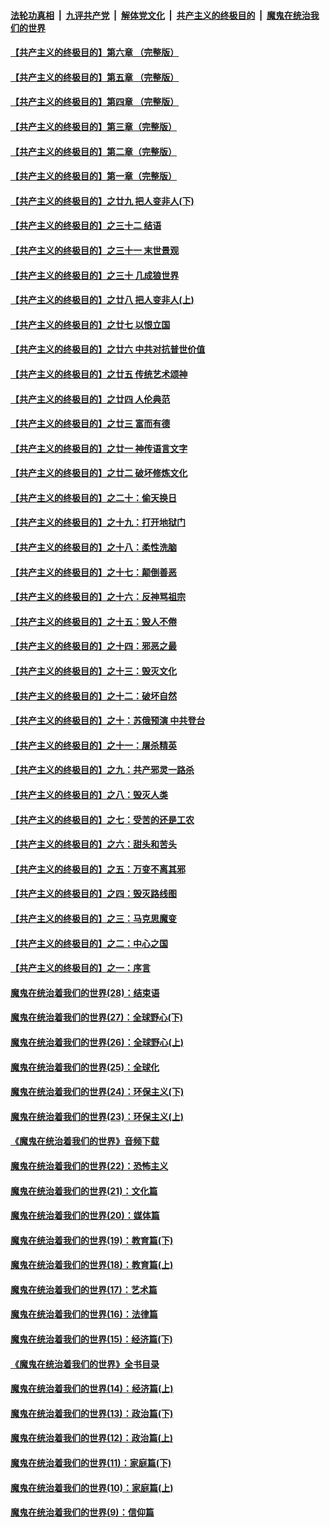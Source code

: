 

####  [法轮功真相](../../../../basic/blob/master/README.md?t=05090931) &nbsp;|&nbsp; [九评共产党](../../../../9ping.md/blob/master/README.md?t=05090931) &nbsp;|&nbsp; [解体党文化](../../../../jtdwh.md/blob/master/README.md?t=05090931)  &nbsp;|&nbsp; [共产主义的终极目的](../../../../gczydzjmd.md/blob/master/README.md?t=05090931) &nbsp;|&nbsp; [魔鬼在统治我们的世界](../../../../mgztzwmdsj.md/blob/master/README.md?t=05090931) 

#### [【共产主义的终极目的】第六章 （完整版）](../pages/nsc422/n11428913.md?t=05090931) 

#### [【共产主义的终极目的】第五章 （完整版）](../pages/nsc422/n11428912.md?t=05090931) 

#### [【共产主义的终极目的】第四章 （完整版）](../pages/nsc422/n11428907.md?t=05090931) 

#### [【共产主义的终极目的】第三章（完整版）](../pages/nsc422/n11428848.md?t=05090931) 

#### [【共产主义的终极目的】第二章（完整版）](../pages/nsc422/n11428831.md?t=05090931) 

#### [【共产主义的终极目的】第一章（完整版）](../pages/nsc422/n11417651.md?t=05090931) 

#### [【共产主义的终极目的】之廿九 把人变非人(下)](../pages/nsc422/n11344140.md?t=05090931) 

#### [【共产主义的终极目的】之三十二 结语](../pages/nsc422/n11360535.md?t=05090931) 

#### [【共产主义的终极目的】之三十一 末世景观](../pages/nsc422/n11351129.md?t=05090931) 

#### [【共产主义的终极目的】之三十 几成狼世界](../pages/nsc422/n11348280.md?t=05090931) 

#### [【共产主义的终极目的】之廿八 把人变非人(上)](../pages/nsc422/n11340492.md?t=05090931) 

#### [【共产主义的终极目的】之廿七 以恨立国](../pages/nsc422/n11336944.md?t=05090931) 

#### [【共产主义的终极目的】之廿六 中共对抗普世价值](../pages/nsc422/n11324785.md?t=05090931) 

#### [【共产主义的终极目的】之廿五 传统艺术颂神](../pages/nsc422/n11296396.md?t=05090931) 

#### [【共产主义的终极目的】之廿四 人伦典范](../pages/nsc422/n11296397.md?t=05090931) 

#### [【共产主义的终极目的】之廿三 富而有德](../pages/nsc422/n11283598.md?t=05090931) 

#### [【共产主义的终极目的】之廿一 神传语言文字](../pages/nsc422/n11263265.md?t=05090931) 

#### [【共产主义的终极目的】之廿二 破坏修炼文化](../pages/nsc422/n11245728.md?t=05090931) 

#### [【共产主义的终极目的】之二十：偷天换日](../pages/nsc422/n11238846.md?t=05090931) 

#### [【共产主义的终极目的】之十九：打开地狱门](../pages/nsc422/n11206376.md?t=05090931) 

#### [【共产主义的终极目的】之十八：柔性洗脑](../pages/nsc422/n11199994.md?t=05090931) 

#### [【共产主义的终极目的】之十七：颠倒善恶](../pages/nsc422/n11179782.md?t=05090931) 

#### [【共产主义的终极目的】之十六：反神骂祖宗](../pages/nsc422/n11166798.md?t=05090931) 

#### [【共产主义的终极目的】之十五：毁人不倦](../pages/nsc422/n11166792.md?t=05090931) 

#### [【共产主义的终极目的】之十四：邪恶之最](../pages/nsc422/n11150249.md?t=05090931) 

#### [【共产主义的终极目的】之十三：毁灭文化](../pages/nsc422/n11135227.md?t=05090931) 

#### [【共产主义的终极目的】之十二：破坏自然](../pages/nsc422/n11135214.md?t=05090931) 

#### [【共产主义的终极目的】之十：苏俄预演 中共登台](../pages/nsc422/n11118424.md?t=05090931) 

#### [【共产主义的终极目的】之十一：屠杀精英](../pages/nsc422/n11118442.md?t=05090931) 

#### [【共产主义的终极目的】之九：共产邪灵一路杀](../pages/nsc422/n11114139.md?t=05090931) 

#### [【共产主义的终极目的】之八：毁灭人类](../pages/nsc422/n11108503.md?t=05090931) 

#### [【共产主义的终极目的】之七：受苦的还是工农](../pages/nsc422/n11101809.md?t=05090931) 

#### [【共产主义的终极目的】之六：甜头和苦头](../pages/nsc422/n11096971.md?t=05090931) 

#### [【共产主义的终极目的】之五：万变不离其邪](../pages/nsc422/n11091285.md?t=05090931) 

#### [【共产主义的终极目的】之四：毁灭路线图](../pages/nsc422/n11086284.md?t=05090931) 

#### [【共产主义的终极目的】之三：马克思魔变](../pages/nsc422/n11061941.md?t=05090931) 

#### [【共产主义的终极目的】之二：中心之国](../pages/nsc422/n11047728.md?t=05090931) 

#### [【共产主义的终极目的】之一：序言](../pages/nsc422/n11086077.md?t=05090931) 

#### [魔鬼在统治着我们的世界(28)：结束语](../pages/nsc422/n10936246.md?t=05090931) 

#### [魔鬼在统治着我们的世界(27)：全球野心(下)](../pages/nsc422/n10928319.md?t=05090931) 

#### [魔鬼在统治着我们的世界(26)：全球野心(上)](../pages/nsc422/n10900318.md?t=05090931) 

#### [魔鬼在统治着我们的世界(25)：全球化](../pages/nsc422/n10788205.md?t=05090931) 

#### [魔鬼在统治着我们的世界(24)：环保主义(下)](../pages/nsc422/n10695307.md?t=05090931) 

#### [魔鬼在统治着我们的世界(23)：环保主义(上)](../pages/nsc422/n10688613.md?t=05090931) 

#### [《魔鬼在统治着我们的世界》音频下载](../pages/nsc422/n10635553.md?t=05090931) 

#### [魔鬼在统治着我们的世界(22)：恐怖主义](../pages/nsc422/n10614727.md?t=05090931) 

#### [魔鬼在统治着我们的世界(21)：文化篇](../pages/nsc422/n10597706.md?t=05090931) 

#### [魔鬼在统治着我们的世界(20)：媒体篇](../pages/nsc422/n10586579.md?t=05090931) 

#### [魔鬼在统治着我们的世界(19)：教育篇(下)](../pages/nsc422/n10564808.md?t=05090931) 

#### [魔鬼在统治着我们的世界(18)：教育篇(上)](../pages/nsc422/n10526970.md?t=05090931) 

#### [魔鬼在统治着我们的世界(17)：艺术篇](../pages/nsc422/n10499093.md?t=05090931) 

#### [魔鬼在统治着我们的世界(16)：法律篇](../pages/nsc422/n10485969.md?t=05090931) 

#### [魔鬼在统治着我们的世界(15)：经济篇(下)](../pages/nsc422/n10469975.md?t=05090931) 

#### [《魔鬼在统治着我们的世界》全书目录](../pages/nsc422/n10464261.md?t=05090931) 

#### [魔鬼在统治着我们的世界(14)：经济篇(上)](../pages/nsc422/n10457370.md?t=05090931) 

#### [魔鬼在统治着我们的世界(13)：政治篇(下)](../pages/nsc422/n10448270.md?t=05090931) 

#### [魔鬼在统治着我们的世界(12)：政治篇(上)](../pages/nsc422/n10444576.md?t=05090931) 

#### [魔鬼在统治着我们的世界(11)：家庭篇(下)](../pages/nsc422/n10440961.md?t=05090931) 

#### [魔鬼在统治着我们的世界(10)：家庭篇(上)](../pages/nsc422/n10435448.md?t=05090931) 

#### [魔鬼在统治着我们的世界(9)：信仰篇](../pages/nsc422/n10432159.md?t=05090931) 

